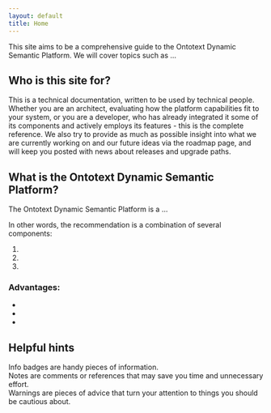 ```yaml
---
layout: default
title: Home
---
```


This site aims to be a comprehensive guide to the Ontotext Dynamic Semantic Platform. We will cover topics such as ...

## Who is this site for?

This is a technical documentation, written to be used by technical people. Whether you are an architect, evaluating how the platform capabilities fit to your system, or you are a developer, who has already integrated it some of its components and actively employs its features - this is the complete reference. We also try to provide as much as possible insight into what we are currently working on and our future ideas via the roadmap page, and will keep you posted with news about releases and upgrade paths.

## What is the Ontotext Dynamic Semantic Platform?

The Ontotext Dynamic Semantic Platform is a ...

In other words, the recommendation is a combination of several components:

1.
2.
3.



### Advantages:

-
-
-  

## Helpful hints

<div class="info-badge">
Info badges are handy pieces of information.
</div>

<div class="note-badge">
Notes are comments or references that may save you time and unnecessary effort.
</div>

<div class="warning-badge">
Warnings are pieces of advice that turn your attention to things you should be cautious about.
</div>
